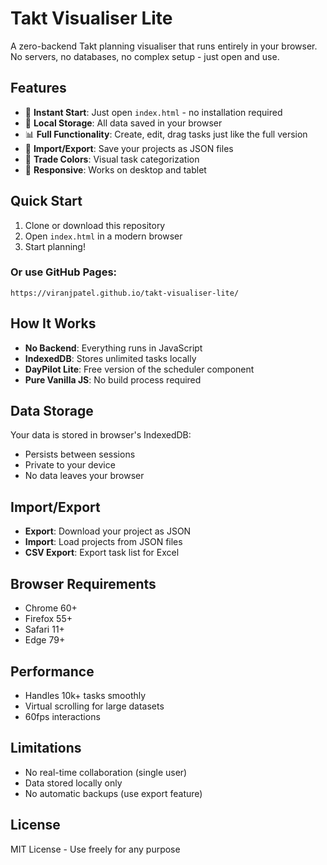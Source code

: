 # Takt Visualiser Lite

A zero-backend Takt planning visualiser that runs entirely in your browser. No servers, no databases, no complex setup - just open and use.

## Features

- 🚀 **Instant Start**: Just open `index.html` - no installation required
- 💾 **Local Storage**: All data saved in your browser
- 📊 **Full Functionality**: Create, edit, drag tasks just like the full version
- 🔄 **Import/Export**: Save your projects as JSON files
- 🎨 **Trade Colors**: Visual task categorization
- 📱 **Responsive**: Works on desktop and tablet

## Quick Start

1. Clone or download this repository
2. Open `index.html` in a modern browser
3. Start planning!

### Or use GitHub Pages:
```
https://viranjpatel.github.io/takt-visualiser-lite/
```

## How It Works

- **No Backend**: Everything runs in JavaScript
- **IndexedDB**: Stores unlimited tasks locally
- **DayPilot Lite**: Free version of the scheduler component
- **Pure Vanilla JS**: No build process required

## Data Storage

Your data is stored in browser's IndexedDB:
- Persists between sessions
- Private to your device
- No data leaves your browser

## Import/Export

- **Export**: Download your project as JSON
- **Import**: Load projects from JSON files
- **CSV Export**: Export task list for Excel

## Browser Requirements

- Chrome 60+
- Firefox 55+
- Safari 11+
- Edge 79+

## Performance

- Handles 10k+ tasks smoothly
- Virtual scrolling for large datasets
- 60fps interactions

## Limitations

- No real-time collaboration (single user)
- Data stored locally only
- No automatic backups (use export feature)

## License

MIT License - Use freely for any purpose
